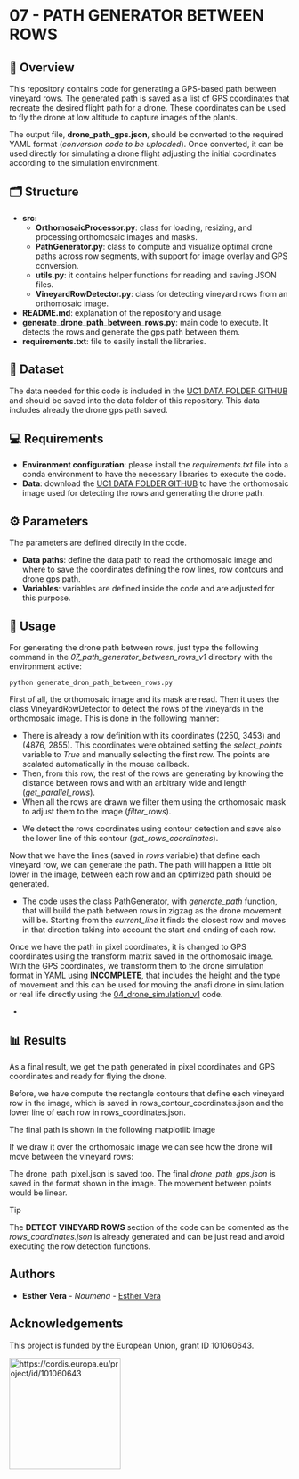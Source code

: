 # 07 - PATH GENERATOR BETWEEN ROWS

## 🌿 Overview

This repository contains code for generating a GPS-based path between vineyard rows. The generated path is saved as a list of GPS coordinates that 
recreate the desired flight path for a drone. These coordinates can be used to fly the drone at low altitude to capture images of the plants.

The output file, **drone_path_gps.json**, should be converted to the required YAML format (*conversion code to be uploaded*). Once converted, it can be used directly for simulating a drone flight adjusting the initial coordinates according to the simulation environment.

 ## 🗂️ Structure

- **src:** 
  - **OrthomosaicProcessor.py**: class for loading, resizing, and processing orthomosaic images and masks.
  - **PathGenerator.py**: class to compute and visualize optimal drone paths across row segments, with support for image overlay and GPS conversion.
  - **utils.py**: it contains helper functions for reading and saving JSON files. 
  - **VineyardRowDetector.py**: class for detecting vineyard rows from an orthomosaic image. 
- **README.md**: explanation of the repository and usage. 
- **generate_drone_path_between_rows.py**: main code to execute. It detects the rows and generate the gps path between them.  
- **requirements.txt**: file to easily install the libraries. 


## 📄 Dataset 

The data needed for this code is included in the [UC1 DATA FOLDER GITHUB](https://zenodo.org/records/11195994) and should be saved into the data folder of this repository. This data includes already the drone gps path saved. 


## 💻 Requirements

- **Environment configuration**: please install the *requirements.txt* file into a conda environment to have the necessary libraries to execute the code.
- **Data**: download the [UC1 DATA FOLDER GITHUB](https://zenodo.org/records/11195994) to have the orthomosaic image used for detecting the rows and generating the drone path. 

## ⚙️ Parameters

The parameters are defined directly in the code. 

- **Data paths**: define the data path to read the orthomosaic image and where to save the coordinates defining the row lines, row contours and drone gps path. 
- **Variables**: variables are defined inside the code and are adjusted for this purpose. 


## 🚀 Usage
For generating the drone path between rows, just type the following command in the _07_path_generator_between_rows_v1_ directory with the environment active: 

```
python generate_dron_path_between_rows.py
```

First of all, the orthomosaic image and its mask are read. Then it uses the class VineyardRowDetector to detect the rows of the vineyards in the orthomosaic image. This is done in the following manner: 

- There is already a row definition with its coordinates (2250, 3453) and (4876, 2855). This coordinates were obtained setting the *select_points* variable to *True* and manually selecting the first row. The points are scalated automatically in the mouse callback.
- Then, from this row, the rest of the rows are generating by knowing the distance between rows and with an arbitrary wide and length (*get_parallel_rows*).
- When all the rows are drawn we filter them using the orthomosaic mask to adjust them to the image (*filter_rows*).


<!-- <p align="center"> <img src="https://github.com/user-attachments/assets/8e5708b6-ee3b-4aff-a0b0-a78a25ccc337" alt="Row Image Example" width="45%"> <img src="https://github.com/user-attachments/assets/9792253b-f08f-40bb-99c9-055095e4af18" alt="Orthomosaic Image Example" width="45%"> </p> -->


- We detect the rows coordinates using contour detection and save also the lower line of this contour (*get_rows_coordinates*).

Now that we have the lines (saved in *rows* variable) that define each vineyard row, we can generate the path. The path will happen a little bit lower in the image, between each row and an optimized path should be generated. 

- The code uses the class PathGenerator, with *generate_path* function, that will build the path between rows in zigzag as the drone movement will be. Starting from the *current_line* it finds the closest row and moves in that direction taking into account the start and ending of each row. 


Once we have the path in pixel coordinates, it is changed to GPS coordinates using the transform matrix saved in the orthomosaic image. With the GPS coordinates, we transform them to the drone simulation format in YAML using **INCOMPLETE**, that includes the height and the type of movement and this can be used for moving the anafi drone in simulation or real life directly using the [04_drone_simulation_v1](https://github.com/ICAERUS-EU/UC1_Crop_Monitoring/tree/main/models/04_drone_simulation_v1) code. 

- 



## 📊 Results
As a final result, we get the path generated in pixel coordinates and GPS coordinates and ready for flying the drone. 

Before, we have compute the rectangle contours that define each vineyard row in the image, which is saved in rows_contour_coordinates.json and the lower line of each row in rows_coordinates.json. 

The final path is shown in the following matplotlib image 


If we draw it over the orthomosaic image we can see how the drone will move between the vineyard rows: 

The drone_path_pixel.json is saved too. The final *drone_path_gps.json* is saved in the format shown in the image. The movement between points would be linear. 


> [!TIP]
> The **DETECT VINEYARD ROWS** section of the code can be comented as the *rows_coordinates.json* is already generated and can be just read and avoid executing the row detection functions.  


## Authors

* **Esther Vera** - *Noumena* - [Esther Vera](https://github.com/EstherNoumena)

## Acknowledgements
This project is funded by the European Union, grant ID 101060643.

<img src="https://rea.ec.europa.eu/sites/default/files/styles/oe_theme_medium_no_crop/public/2021-04/EN-Funded%20by%20the%20EU-POS.jpg" alt="https://cordis.europa.eu/project/id/101060643" width="200"/>
